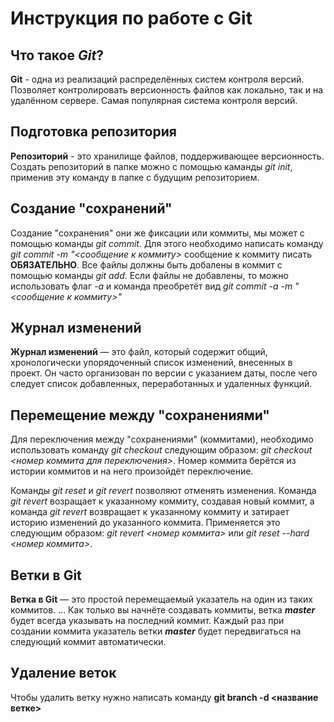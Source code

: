 # Инструкция по работе с Git

## Что такое **_Git_**?

**Git** - одна из реализаций распределённых систем контроля версий. Позволяет контролировать версионность файлов как локально, так и на удалённом сервере. Самая популярная система контроля версий.

## Подготовка репозитория 

**Репозиторий** - это хранилище файлов, поддерживающее версионность. Создать репозиторий в папке можно с помощью каманды _*git init*_, применив эту команду в папке с будущим репозиторием.

## Создание "сохранений"

Создание "сохранения" они же фиксации или коммиты, мы может с помощью команды *git commit*. Для этого необходимо написать команду *git commit -m "<сообщение к коммиту>* сообщение к коммиту писать **ОБЯЗАТЕЛЬНО**. Все файлы должны быть добалены в коммит с помощью команды *git add*. Если файлы не добавлены, то можно использовать флаг *-a* и команда преобретёт вид *git commit -a -m "<сообщение к коммиту>"*

## Журнал изменений 

**Журнал изменений** — это файл, который содержит общий, хронологически упорядоченный список изменений, внесенных в проект. Он часто организован по версии с указанием даты, после чего следует список добавленных, переработанных и удаленных функций.

## Перемещение между "сохранениями"

Для переключения между "сохранениями" (коммитами), необходимо использовать команду *git checkout* следующим образом: *git checkout <номер коммита для переключения>*. Номер коммита берётся из истории коммитов и на него произойдёт переключение.

Команды *git reset* и *git revert* позволяют отменять изменения. Команда *git revert* возращает к указанному коммиту, создавая новый коммит, а команда *git revert* возвращает к указанному коммиту и затирает историю изменений до указанного коммита. Применяется это следующим образом: *git revert <номер коммита>* или *git reset --hard <номер коммита>*. 

## Ветки в Git 

**Ветка в Git** — это простой перемещаемый указатель на один из таких коммитов. ... Как только вы начнёте создавать коммиты, ветка _**master**_ будет всегда указывать на последний коммит. Каждый раз при создании коммита указатель ветки _**master**_ будет передвигаться на следующий коммит автоматически.

## Удаление веток 

Чтобы удалить ветку нужно написать команду **git branch -d <название ветке>**